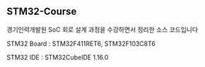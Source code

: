 ## STM32-Course

경기인력개발원 SoC 회로 설계 과정을 수강하면서 정리한 소스 코드입니다

<p> STM32 Board : STM32F411RET6, STM32F103C8T6  </p>
<p> STM32 IDE : STM32CubeIDE 1.16.0 </p>

